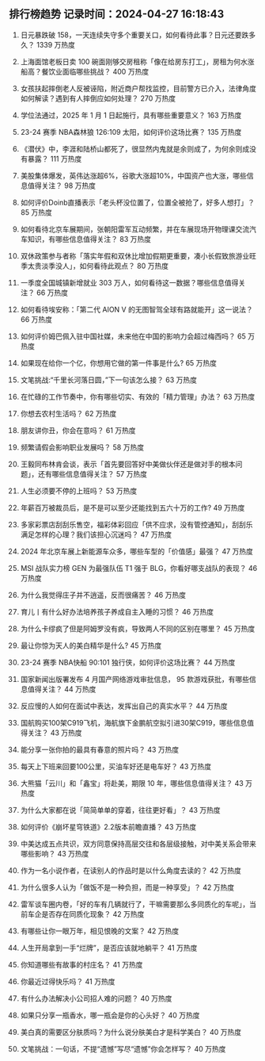
## 排行榜趋势 记录时间：2024-04-27 16:18:43
  
  1. 日元暴跌破 158，一天连续失守多个重要关口，如何看待此事？日元还要跌多久？ 1339 万热度
    
  2. 上海面馆老板日卖 100 碗面刚够交房租称「像在给房东打工」，房租为何水涨船高？餐饮业面临哪些挑战？ 400 万热度
    
  3. 女孩扶起摔倒老人反被诬陷，附近商户帮找监控，目前警方已介入，法律角度如何解读？遇到有人摔倒应如何处理？ 270 万热度
    
  4. 学位法通过，2025 年 1 月 1 日起施行，具有哪些重要意义？ 163 万热度
    
  5. 23-24 赛季 NBA森林狼 126:109 太阳，如何评价这场比赛？ 135 万热度
    
  6. 《潜伏》中，李涯和陆桥山都死了，很显然内鬼就是余则成了，为何余则成没有暴露？ 111 万热度
    
  7. 美股集体爆发，英伟达涨超6%，谷歌大涨超10%，中国资产也大涨，哪些信息值得关注？ 98 万热度
    
  8. 如何评价Doinb直播表示「老头杯没位置了，位置全被抢了，好多人想打」？ 85 万热度
    
  9. 如何看待北京车展期间，张朝阳雷军互动频繁，并在车展现场开物理课交流汽车知识，有哪些信息值得关注？ 83 万热度
    
  10. 双休政策参与者称「落实年假和双休比增加假期更重要，凑小长假致旅游业旺季太贵淡季没人」，如何看待此观点？ 80 万热度
    
  11. 一季度全国城镇新增就业 303 万人，如何看待这一数据？哪些信息值得关注？ 66 万热度
    
  12. 如何看待埃安称：「第二代 AION V 的无图智驾全球有路就能开」这一说法？ 66 万热度
    
  13. 如何评价姆巴佩入驻中国社媒，未来他在中国的影响力会超过梅西吗？ 65 万热度
    
  14. 如果现在给你一个亿，你想用它做的第一件事是什么? 65 万热度
    
  15. 文笔挑战:“千里长河落日圆，”下一句该怎么接？ 63 万热度
    
  16. 在忙碌的工作节奏中，你有哪些切实、有效的「精力管理」办法？ 63 万热度
    
  17. 你想去农村生活吗？ 62 万热度
    
  18. 朋友讲你丑，你会在意吗？ 61 万热度
    
  19. 频繁请假会影响职业发展吗？ 58 万热度
    
  20. 王毅同布林肯会谈，表示「首先要回答好中美做伙伴还是做对手的根本问题」，还有哪些信息值得关注？ 57 万热度
    
  21. 人生必须要不停的上班吗？ 53 万热度
    
  22. 年薪百万被裁员后，是不是可以至少还能找到五六十万的工作? 49 万热度
    
  23. 多家彩票店刮刮乐售空，福彩体彩回应「供不应求，没有管控通知」，刮刮乐满足怎样的心理？我们该担心沉迷吗？ 47 万热度
    
  24. 2024 年北京车展上新能源车众多，哪些车型的「价值感」最强？ 47 万热度
    
  25. MSI 战队实力榜 GEN 为最强队伍 T1 强于 BLG，你看好哪支战队的表现？ 46 万热度
    
  26. 为什么我觉得庄子并不逍遥，反而很痛苦？ 46 万热度
    
  27. 育儿丨有什么好办法培养孩子养成自主入睡的习惯？ 46 万热度
    
  28. 为什么卡缪疯了但是阿姆罗没有疯，导致两人不同的区别在哪里？ 45 万热度
    
  29. 最让你惊为天人的美白精华是什么? 45 万热度
    
  30. 23-24 赛季 NBA快船 90:101 独行侠，如何评价这场比赛？ 44 万热度
    
  31. 国家新闻出版署发布 4 月国产网络游戏审批信息， 95 款游戏获批，有哪些信息值得关注？ 44 万热度
    
  32. 反应慢的人如何在面试中表达，发挥出自己的真实水平？ 44 万热度
    
  33. 国航购买100架C919飞机，海航旗下金鹏航空拟引进30架C919，哪些信息值得关注？ 43 万热度
    
  34. 能分享一张你拍的最具有春意的照片吗？ 43 万热度
    
  35. 每天上下班来回要100公里，买油车好还是电车好？ 43 万热度
    
  36. 大熊猫「云川」和「鑫宝」将赴美，期限 10 年，哪些信息值得关注？ 43 万热度
    
  37. 为什么大家都在说「简简单单的穿着，往往更好看」？ 43 万热度
    
  38. 如何评价《崩坏星穹铁道》2.2版本前瞻直播？ 43 万热度
    
  39. 中美达成五点共识，双方同意保持高层交往和各层级接触，对中美关系会带来哪些影响？ 43 万热度
    
  40. 作为一名小说作者，在读别人的作品时是以什么角度去读的？ 42 万热度
    
  41. 为什么很多人认为「做饭不是一种负担，而是一种享受」？ 42 万热度
    
  42. 雷军谈车圈内卷，「好的车有几辆就行了，干嘛需要那么多同质化的车呢」，当前车企是否存在同质化现象？ 42 万热度
    
  43. 有哪些让你一眼万年，相见恨晚的文案？ 42 万热度
    
  44. 人生开局拿到一手“烂牌”，是否应该就地躺平？ 41 万热度
    
  45. 你知道哪些有故事的村庄名？ 41 万热度
    
  46. 你最近过得快乐吗？ 41 万热度
    
  47. 有什么办法解决小公司招人难的问题？ 40 万热度
    
  48. 如果只分享一瓶香水，哪一瓶会是你的心头好？ 40 万热度
    
  49. 美白真的需要区分肤质吗？为什么说分肤美白才是科学美白？ 40 万热度
    
  50. 文笔挑战：一句话，不提“遗憾”写尽“遗憾”你会怎样写？ 40 万热度
    
